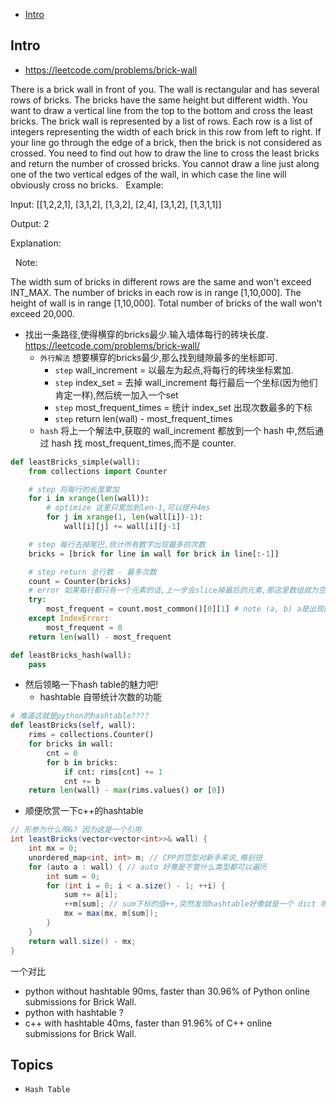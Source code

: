 - [Intro](#intro)

## Intro

- https://leetcode.com/problems/brick-wall

There is a brick wall in front of you. The wall is rectangular and has several rows of bricks. The bricks have the same height but different width. You want to draw a vertical line from the top to the bottom and cross the least bricks.
The brick wall is represented by a list of rows. Each row is a list of integers representing the width of each brick in this row from left to right.
If your line go through the edge of a brick, then the brick is not considered as crossed. You need to find out how to draw the line to cross the least bricks and return the number of crossed bricks.
You cannot draw a line just along one of the two vertical edges of the wall, in which case the line will obviously cross no bricks. 
 
Example:

Input: [[1,2,2,1],
        [3,1,2],
        [1,3,2],
        [2,4],
        [3,1,2],
        [1,3,1,1]]

Output: 2

Explanation: 


 
Note:

The width sum of bricks in different rows are the same and won't exceed INT_MAX.
The number of bricks in each row is in range [1,10,000]. The height of wall is in range [1,10,000]. Total number of bricks of the wall won't exceed 20,000.


- 找出一条路径,使得横穿的bricks最少.输入墙体每行的砖块长度. https://leetcode.com/problems/brick-wall/
  - `外行解法` 想要横穿的bricks最少,那么找到缝隙最多的坐标即可.
    - `step` wall_increment = 以最左为起点,将每行的砖块坐标累加.
    - `step` index_set = 去掉 wall_increment 每行最后一个坐标(因为他们肯定一样),然后统一加入一个set
    - `step` most_frequent_times = 统计 index_set 出现次数最多的下标
    - `step` return len(wall) - most_frequent_times
  - `hash` 将上一个解法中,获取的 wall_increment 都放到一个 hash 中,然后通过 hash 找 most_frequent_times,而不是 counter.


```py
def leastBricks_simple(wall):
    from collections import Counter

    # step 将每行的长度累加
    for i in xrange(len(wall)):
        # optimize 这里只累加到len-1,可以提升4ms
        for j in xrange(1, len(wall[i])-1):
            wall[i][j] += wall[i][j-1]

    # step 每行去掉尾巴,统计所有数字出现最多的次数
    bricks = [brick for line in wall for brick in line[:-1]] 

    # step return 总行数 - 最多次数
    count = Counter(bricks)
    # error 如果每行都只有一个元素的话,上一步会slice掉最后的元素,那这里数组就为空了.
    try:
        most_frequent = count.most_common()[0][1] # note (a, b) a是出现的元素,b是出现的次数
    except IndexError:
        most_frequent = 0
    return len(wall) - most_frequent

def leastBricks_hash(wall):
    pass
```




- 然后领略一下hash table的魅力吧!
  - hashtable 自带统计次数的功能

```py
# 难道这就是python的hashtable????
def leastBricks(self, wall):
    rims = collections.Counter()
    for bricks in wall:
        cnt = 0
        for b in bricks:
            if cnt: rims[cnt] += 1
            cnt += b
    return len(wall) - max(rims.values() or [0])
```





- 顺便欣赏一下c++的hashtable

```csharp
// 形参为什么带&? 因为这是一个引用
int leastBricks(vector<vector<int>>& wall) {
    int mx = 0;
    unordered_map<int, int> m; // CPP的范型对新手来说,略别扭
    for (auto a : wall) { // auto 好像是不管什么类型都可以遍历
        int sum = 0;
        for (int i = 0; i < a.size() - 1; ++i) {
            sum += a[i];
            ++m[sum]; // sum下标的值++,突然发现hashtable好像就是一个 dict 呀!
            mx = max(mx, m[sum]);
        }
    }
    return wall.size() - mx;
}
```


一个对比
- python without hashtable 90ms, faster than 30.96% of Python online submissions for Brick Wall.
- python with hashtable ?
- c++ with hashtable 40ms, faster than 91.96% of C++ online submissions for Brick Wall.


## Topics

- `Hash Table`


